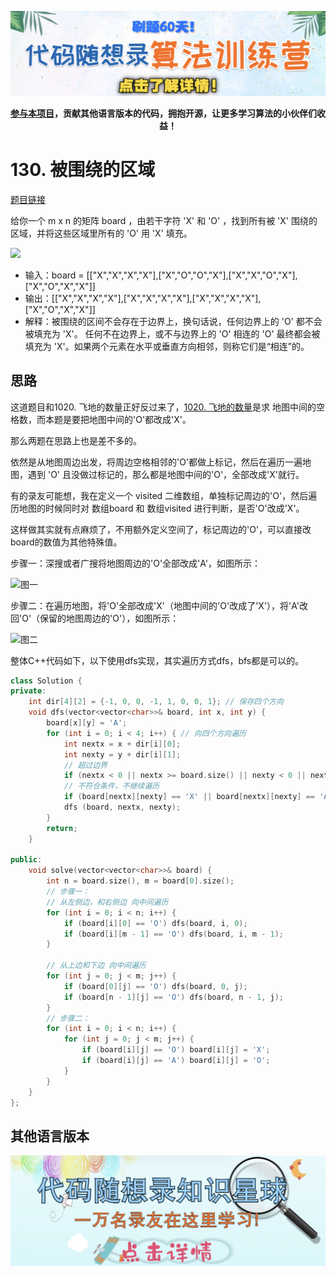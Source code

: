 <p align="center">
<a href="https://programmercarl.com/other/xunlianying.html" target="_blank">
  <img src="../pics/训练营.png" width="1000"/>
</a>
<p align="center"><strong><a href="https://mp.weixin.qq.com/s/tqCxrMEU-ajQumL1i8im9A">参与本项目</a>，贡献其他语言版本的代码，拥抱开源，让更多学习算法的小伙伴们收益！</strong></p>

# 130. 被围绕的区域 

[题目链接](https://leetcode.cn/problems/surrounded-regions/)

给你一个 m x n 的矩阵 board ，由若干字符 'X' 和 'O' ，找到所有被 'X' 围绕的区域，并将这些区域里所有的 'O' 用 'X' 填充。 

![](https://code-thinking-1253855093.file.myqcloud.com/pics/20220901104745.png) 

* 输入：board = [["X","X","X","X"],["X","O","O","X"],["X","X","O","X"],["X","O","X","X"]]
* 输出：[["X","X","X","X"],["X","X","X","X"],["X","X","X","X"],["X","O","X","X"]]
* 解释：被围绕的区间不会存在于边界上，换句话说，任何边界上的 'O' 都不会被填充为 'X'。 任何不在边界上，或不与边界上的 'O' 相连的 'O' 最终都会被填充为 'X'。如果两个元素在水平或垂直方向相邻，则称它们是“相连”的。

## 思路

这道题目和1020. 飞地的数量正好反过来了，[1020. 飞地的数量](https://leetcode.cn/problems/number-of-enclaves/solution/by-carlsun-2-7lt9/)是求 地图中间的空格数，而本题是要把地图中间的'O'都改成'X'。 

那么两题在思路上也是差不多的。

依然是从地图周边出发，将周边空格相邻的'O'都做上标记，然后在遍历一遍地图，遇到 'O' 且没做过标记的，那么都是地图中间的'O'，全部改成'X'就行。

有的录友可能想，我在定义一个 visited 二维数组，单独标记周边的'O'，然后遍历地图的时候同时对 数组board 和 数组visited 进行判断，是否'O'改成'X'。

这样做其实就有点麻烦了，不用额外定义空间了，标记周边的'O'，可以直接改board的数值为其他特殊值。 

步骤一：深搜或者广搜将地图周边的'O'全部改成'A'，如图所示： 

![图一](https://code-thinking-1253855093.file.myqcloud.com/pics/20220902102337.png) 

步骤二：在遍历地图，将'O'全部改成'X'（地图中间的'O'改成了'X'），将'A'改回'O'（保留的地图周边的'O'），如图所示： 

![图二](https://code-thinking-1253855093.file.myqcloud.com/pics/20220902102831.png)

整体C++代码如下，以下使用dfs实现，其实遍历方式dfs，bfs都是可以的。 

```CPP 
class Solution {
private:
    int dir[4][2] = {-1, 0, 0, -1, 1, 0, 0, 1}; // 保存四个方向
    void dfs(vector<vector<char>>& board, int x, int y) {
        board[x][y] = 'A';
        for (int i = 0; i < 4; i++) { // 向四个方向遍历
            int nextx = x + dir[i][0];
            int nexty = y + dir[i][1];
            // 超过边界
            if (nextx < 0 || nextx >= board.size() || nexty < 0 || nexty >= board[0].size()) continue;
            // 不符合条件，不继续遍历
            if (board[nextx][nexty] == 'X' || board[nextx][nexty] == 'A') continue;
            dfs (board, nextx, nexty);
        }
        return;
    }

public:
    void solve(vector<vector<char>>& board) {
        int n = board.size(), m = board[0].size(); 
        // 步骤一：
        // 从左侧边，和右侧边 向中间遍历
        for (int i = 0; i < n; i++) {
            if (board[i][0] == 'O') dfs(board, i, 0);
            if (board[i][m - 1] == 'O') dfs(board, i, m - 1);
        }

        // 从上边和下边 向中间遍历
        for (int j = 0; j < m; j++) {
            if (board[0][j] == 'O') dfs(board, 0, j);
            if (board[n - 1][j] == 'O') dfs(board, n - 1, j);
        }
        // 步骤二：
        for (int i = 0; i < n; i++) {
            for (int j = 0; j < m; j++) {
                if (board[i][j] == 'O') board[i][j] = 'X';
                if (board[i][j] == 'A') board[i][j] = 'O';
            }
        }
    }
};
```

## 其他语言版本 

<p align="center">
<a href="https://programmercarl.com/other/kstar.html" target="_blank">
  <img src="../pics/网站星球宣传海报.jpg" width="1000"/>
</a>
